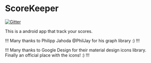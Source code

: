 # ScoreKeeper

[![Gitter](https://badges.gitter.im/SDS-Studios/ScoreKeeper.svg)](https://gitter.im/SDS-Studios/ScoreKeeper?utm_source=badge&utm_medium=badge&utm_campaign=pr-badge&utm_content=badge)

This is a android app that track your scores.

!!! Many thanks to Philipp Jahoda @PhilJay for his graph library :) !!!

!!! Many thanks to Google Design for their material design icons library. Finally an official place with the icons! :) !!!


